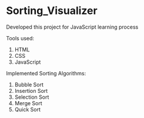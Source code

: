 # Sorting_Visualizer
Developed this project for JavaScript learning process

Tools used:
1. HTML
2. CSS
3. JavaScript

Implemented Sorting Algorithms:
1. Bubble Sort
2. Insertion Sort
3. Selection Sort
4. Merge Sort
5. Quick Sort

